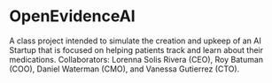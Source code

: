 # OpenEvidenceAI

A class project intended to simulate the creation and upkeep of an AI Startup that is focused on helping patients track and learn about their medications. Collaborators: Lorenna Solis Rivera (CEO), Roy Batuman (COO), Daniel Waterman (CMO), and Vanessa Gutierrez (CTO).
